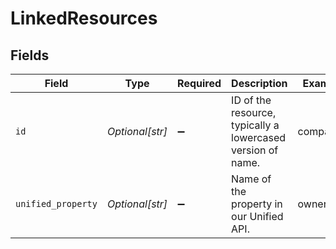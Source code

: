 # LinkedResources


## Fields

| Field                                                       | Type                                                        | Required                                                    | Description                                                 | Example                                                     |
| ----------------------------------------------------------- | ----------------------------------------------------------- | ----------------------------------------------------------- | ----------------------------------------------------------- | ----------------------------------------------------------- |
| `id`                                                        | *Optional[str]*                                             | :heavy_minus_sign:                                          | ID of the resource, typically a lowercased version of name. | companies                                                   |
| `unified_property`                                          | *Optional[str]*                                             | :heavy_minus_sign:                                          | Name of the property in our Unified API.                    | owner_id                                                    |
